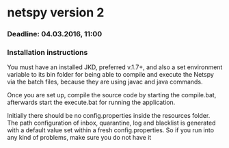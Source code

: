 # netspy version 2

<h3>Deadline: 04.03.2016, 11:00</h3>
<h3>Installation instructions</h3>
<p>You must have an installed JKD, preferred v.1.7+, and also a set environment variable to its bin folder for being able to compile and execute the Netspy via the batch files, because they are using javac and java commands.</p>
<p>Once you are set up, compile the source code by starting the compile.bat, afterwards start the execute.bat for running the application.</p>
<p>Initially there should be no config.properties inside the resources folder. The path configuration of inbox, quarantine, log and blacklist is generated with a default value set within a fresh config.properties. So if you run into any kind of problems, make sure you do not have it</p>

